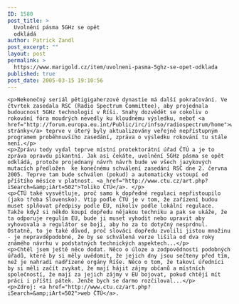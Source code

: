 ```yaml
---
ID: 1580
post_title: >
  Uvolnění pásma 5GHz se opět
  odkládá
author: Patrick Zandl
post_excerpt: ""
layout: post
permalink: >
  https://www.marigold.cz/item/uvolneni-pasma-5ghz-se-opet-odklada
published: true
post_date: 2005-03-15 19:10:56
---
```

	<p>Nekonečný seriál pětigigaherzové dynastie má další pokračování. Ve čtvrtek zasedala RSC (Radio Spectrum Committee), aby projednala budoucnost 5GHz technologií v Říši. Snahy dozvědět se cokoliv o rokování fóra moudrých nevedly ku kloudnému výsledku, neboť <a href="http://forum.europa.eu.int/Public/irc/infso/radiospectrum/home">webové stránky</a> teprve v úterý byly aktualizovány veřejně nepřístupným programem proběhnuvšího zasedání, zpráva o výsledku rokování tu stále není.</p>
	<p>Zprávu tedy vydal teprve místní protektorátní úřad ČTÚ a je to zpráva opravdu pikantní. Jak asi čekáte, uvolnění 5GHz pásma se opět odkládá, protože projednaný návrh návrh bude ve všech jazykových mutacích předložen  ke konečnému schválení zasedání RSC dne 2. června 2005. Teprve tam bude schválen (pokud) a automaticky vstoupí od příštího měsíce v platnost. <a href="http://www.ctu.cz/art.php?iSearch=&amp;iArt=502">Toliko ČTÚ</a>. </p>
	<p>ČTÚ také vysvětluje, proč samo k dopředné regulaci nepřistoupilo (jako třeba Slovensko). Vtip podle ČTÚ je v tom, že zařízení budou muset splňovat předpisy podle EU, nikoliv podle lokální regulace. Takže když si někdo koupí dopředu nějakou techniku a pak se ukáže, že ta odporuje regulím EU, bude ji muset vyhodit nebo upravit aby vyhovovala a regulátor se bojí, aby ho za to dotyčný nesprdnul. Ostatně, to je také důvod, proč slováci dopředu zvolili jistou množinu - je nepravděpodobné, že by se schválená verze lišila od dva roky známého návrhu v podstatných technických aspektech...</p>
	<p>Chtěl jsem ještě něco dodat. Něco o úloze a zodpovědnosti podobných úřadů, které by si měly uvědomit, že jejich dny jsou sečteny před tím, než je nahradí nadřízené orgány Říše. Něco o tom, že takoví úředníci by si měli začít zvykat, že mají hájit zájmy občanů a místních společností, že mají za jejich zájmy v EU bojovat, pokud chtějí mít práci i příští pátek. Jenže bych se darmo rozčiloval...</p>
	<p>Zdroj: <a href="http://www.ctu.cz/art.php?iSearch=&amp;iArt=502">web ČTÚ</a>.
</p>